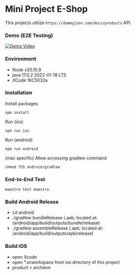 # Mini Project E-Shop

This projects utilize `https://dummyjson.com/docs/products` API.

### Demo (E2E Testing)

[![Demo Video](https://www.youtube.com/watch?v=xIZs3EyCqYM)](https://www.youtube.com/watch?v=xIZs3EyCqYM)

### Environment

- Node v20.15.9
- java 17.0.2 2022-01-18 LTS
- XCode 16C5032a

### Installation

Install packages

```
npm install
```

Run (ios)

```
npm run ios
```

Run (android)

```
npm run android
```

(mac specific) Allow accessing gradlew command

```
chmod 755 android/gradlew
```

### End-to-End Test

```
maestro test maestro
```

### Build Android Release

- cd android
- ./gradlew bundleRelease (.aab; located at: /android/app/build/outputs/bundle/release)
- ./gradlew assembleRelease (.apk; located at: /android/app/build/outputs/apk/release)

### Build iOS

- open Xcode
- open \*.xcworkspace from ios directory of this project
- product > archieve
